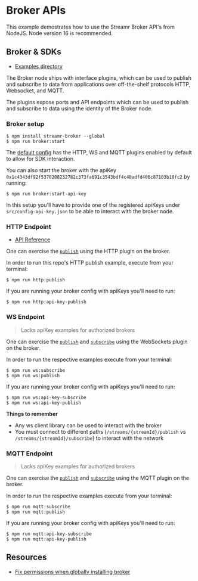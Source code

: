 # Broker APIs
This example demostrates how to use the Streamr Broker API's from NodeJS. Node version 16 is recommended.

## Broker & SDKs
- [Examples directory](https://github.com/streamr-dev/examples/blob/ECODR-34-broker-and-client/NodeJs/src/broker/)

The Broker node ships with interface plugins, which can be used to publish and subscribe to data from applications over off-the-shelf protocols HTTP, Websocket, and MQTT.

The plugins expose ports and API endpoints which can be used to publish and subscribe to data using the identity of the Broker node.

### Broker setup
```shell
$ npm install streamr-broker --global
$ npm run broker:start
```
The [default config](https://github.com/streamr-dev/examples/blob/ECODR-34-broker-and-client/NodeJs/broker-config.json) has the HTTP, WS and MQTT plugins enabled by default to allow for SDK interaction.

You can also start the broker with the apiKey `0x1c4343df92f5370208232782c373fa691c3543bdf4c40adfd406c87103b18fc2` by running:

```
$ npm run broker:start-api-key
```

In this setup you'll have to provide one of the registered apiKeys under `src/config-api-key.json` to be able to interact with the broker node. 

### HTTP Endpoint
- [API Reference](https://api-explorer.streamr.com/)

One can exercise the [`publish`](https://github.com/streamr-dev/examples/blob/ECODR-34-broker-and-client/NodeJs/src/broker/http-publish.js) using the HTTP plugin on the broker. 


In order to run this repo's HTTP publish example, execute from your terminal:
```shell
$ npm run http:publish
```

If you are running your broker config with apiKeys you'll need to run:
```shell
$ npm run http:api-key-publish
```

### WS Endpoint
> Lacks apiKey examples for authorized brokers

One can exercise the [`publish`](https://github.com/streamr-dev/examples/blob/ECODR-34-broker-and-client/NodeJs/src/broker/ws-publish.js) and [`subscribe`](https://github.com/streamr-dev/examples/blob/ECODR-34-broker-and-client/NodeJs/src/broker/ws-subscribe.js) using the WebSockets plugin on the broker. 

In order to run the respective examples execute from your terminal:
```shell
$ npm run ws:subscribe
$ npm run ws:publish
```

If you are running your broker config with apiKeys you'll need to run:
```shell
$ npm run ws:api-key-subscribe
$ npm run ws:api-key-publish
```

**Things to remember**
- Any ws client library can be used to interact with the broker
- You must connect to different paths (`/streams/{streamId}/publish` vs `/streams/{streamId}/subscribe`) to interact with the network

### MQTT Endpoint
> Lacks apiKey examples for authorized brokers

One can exercise the [`publish`](https://github.com/streamr-dev/examples/blob/ECODR-34-broker-and-client/NodeJs/src/broker/mqtt-publish.js) and [`subscribe`](https://github.com/streamr-dev/examples/blob/ECODR-34-broker-and-client/NodeJs/src/broker/mqtt-subscribe.js) using the MQTT plugin on the broker. 

In order to run the respective examples execute from your terminal:
```shell
$ npm run mqtt:subscribe
$ npm run mqtt:publish
```

If you are running your broker config with apiKeys you'll need to run:
```shell
$ npm run mqtt:api-key-subscribe
$ npm run mqtt:api-key-publish
```


## Resources
- [Fix permissions when globally installing broker](https://docs.npmjs.com/resolving-eacces-permissions-errors-when-installing-packages-globally)


